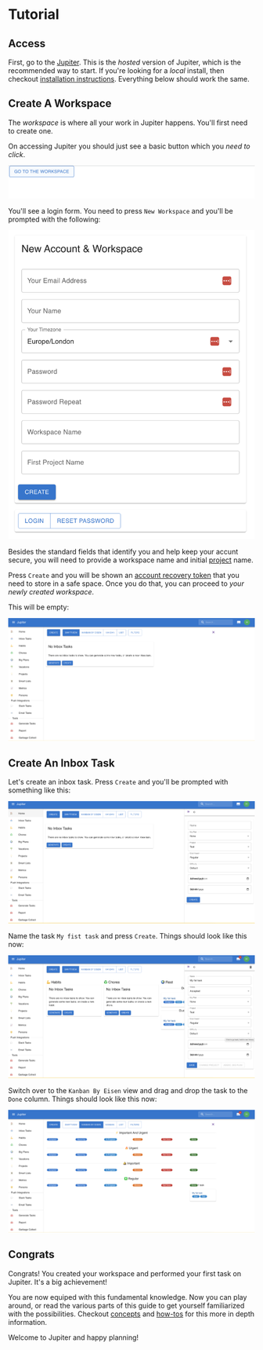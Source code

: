 # Tutorial

## Access

First, go to the [Jupiter](https://jupiter-webui.onrender.com). This is the _hosted_ version
of Jupiter, which is the recommended way to start. If you're looking for a _local_ install,
then checkout [installation instructions](how-tos/install.md). Everything below should work the same.

## Create A Workspace

The _workspace_ is where all your work in Jupiter happens. You'll first need to create one.

On accessing Jupiter you should just see a basic button which you _need to click_.

![Go To Workspace](assets/tutorial-go-to-workspace.png)

You'll see a login form. You need to press `New Workspace` and you'll be prompted with the following:

![Init](assets/tutorial-init.png)

Besides the standard fields that identify you and help keep your accunt secure, you will need to
provide a workspace name and initial [project](concepts/projects.md) name.

Press `Create` and you will be shown an [account recovery token](how-tos/recover-your-account.md) that
you need to store in a safe space. Once you do that, you can proceed to _your newly created workspace_.

This will be empty:

![Empty Workspace](assets/tutorial-empty-workspace.png)

## Create An Inbox Task

Let's create an inbox task. Press `Create` and you'll be prompted with something like this:

![New Inbox Task](assets/tutorial-new-inbox-task.png)

Name the task `My fist task` and press `Create`. Things should look like this now:

![Created Inbox Task](assets/tutorial-after-new-task-creation.png)

Switch over to the `Kanban By Eisen` view and drag and drop the task to the `Done` column. Things should
look like this now:

![Done Task](assets/tutorial-task-kanban.png)

## Congrats

Congrats! You created your workspace and performed your first task on Jupiter. It's a big achievement!

You are now equiped with this fundamental knowledge. Now you can play around, or read the various parts
of this guide to get yourself familiarized with the possibilities. Checkout [concepts](concepts/overview.md)
and [how-tos](how-tos) for this more in depth information.

Welcome to Jupiter and happy planning!
